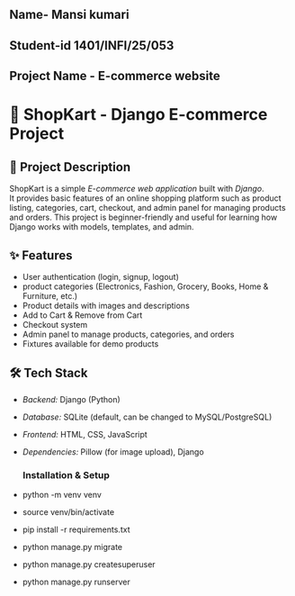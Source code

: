 ## Name- Mansi kumari
## Student-id 1401/INFI/25/053
## Project Name - E-commerce website
# 🛒 ShopKart - Django E-commerce Project

## 📖 Project Description
ShopKart is a simple *E-commerce web application* built with *Django*.  
It provides basic features of an online shopping platform such as product listing, categories, cart, checkout, and admin panel for managing products and orders.
This project is beginner-friendly and useful for learning how Django works with models, templates, and admin.

## ✨ Features
-  User authentication (login, signup, logout)
- product categories (Electronics, Fashion, Grocery, Books, Home & Furniture, etc.)
- Product details with images and descriptions
-  Add to Cart & Remove from Cart
- Checkout system
- Admin panel to manage products, categories, and orders
- Fixtures available for demo products
## 🛠️ Tech Stack
- *Backend:* Django (Python)
- *Database:* SQLite (default, can be changed to MySQL/PostgreSQL)
- *Frontend:* HTML, CSS,  JavaScript
- *Dependencies:* Pillow (for image upload), Django
  
  ### Installation & Setup
 - python -m venv venv
 - source venv/bin/activate
 - pip install -r requirements.txt
- python manage.py migrate
 - python manage.py createsuperuser
 - python manage.py runserver
